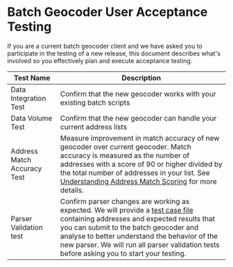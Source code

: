 # Batch Geocoder User Acceptance Testing
If you are a current batch geocoder client and we have asked you to participate in the testing of a new release, this document describes what's involved so you effectively plan and execute acceptance testing.


|Test Name|Description|
| -------- | ----|
|Data Integration Test|Confirm that the new geocoder works with your existing batch scripts
|Data Volume Test|Confirm that the new geocoder can handle your current address lists
|Address Match Accuracy Test|Measure improvement in match accuracy of new geocoder over current geocoder. Match accuracy is measured as the number of addresses with a score of 90 or higher divided by the total number of addresses in your list. See [Understanding Address Match Scoring](https://github.com/bcgov/ols-geocoder/blob/gh-pages/understanding-match-scoring.md) for more details.
|Parser Validation test|Confirm parser changes are working as expected. We will provide a [test case file](https://github.com/bcgov/ols-geocoder/blob/gh-pages/atp_addresses.csv) containing addresses and expected results that you can submit to the batch geocoder and analyse to better understand the behavior of the new parser. We will run all parser validation tests before asking you to start your testing.
